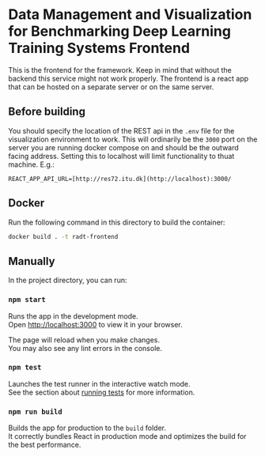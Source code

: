 # Data Management and Visualization for Benchmarking Deep Learning Training Systems Frontend
This is the frontend for the framework. Keep in mind that without the backend this service might not work properly.
The frontend is a react app that can be hosted on a separate server or on the same server.

## Before building

You should specify the location of the REST api in the `.env` file for the visualization environment to work. This will ordinarily be the `3000` port on the server
you are running docker compose on and should be the outward facing address. Setting this to localhost will limit functionality to thuat machine. E.g.:

```
REACT_APP_API_URL=[http://res72.itu.dk](http://localhost):3000/
```
## Docker

Run the following command in this directory to build the container:

```bash
docker build . -t radt-frontend
```

## Manually

In the project directory, you can run:

### `npm start`

Runs the app in the development mode.\
Open [http://localhost:3000](http://localhost:3000) to view it in your browser.

The page will reload when you make changes.\
You may also see any lint errors in the console.

### `npm test`

Launches the test runner in the interactive watch mode.\
See the section about [running tests](https://facebook.github.io/create-react-app/docs/running-tests) for more information.

### `npm run build`

Builds the app for production to the `build` folder.\
It correctly bundles React in production mode and optimizes the build for the best performance.
